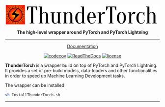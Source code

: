 <div align="center">

<img src="doc/source/_static/images/thunder_torch_title.png" width="500px">

**The high-level wrapper around PyTorch and PyTorch Lightning**

---
<p align="center">
  <a href="https://proth.pages.rwth-aachen.de/pythonToolBox/index.html">Documentation</a>
</p>

<!-- DO NOT ADD CONDA DOWNLOADS... README CHANGES MUST BE APPROVED BY EDEN OR WILL -->
[![codecov](https://codecov.io/gh/PyTorchLightning/pytorch-lightning/branch/master/graph/badge.svg)](https://codecov.io/gh/PyTorchLightning/pytorch-lightning)
[![ReadTheDocs](https://readthedocs.org/projects/pytorch-lightning/badge/?version=stable)](https://proth.pages.rwth-aachen.de/pythonToolBox/index.html)
[![license](https://img.shields.io/badge/License-Apache%202.0-blue.svg)](https://github.com/PytorchLightning/pytorch-lightning/blob/master/LICENSE)

</div>

**ThunderTorch** is a wrapper build on top of PyTorch and PyTorch Lightning. It provides 
a set of pre-build models, data-loaders and other functionalities in order to speed up Machine 
Learning Development tasks. 

The wrapper can be installed 

```bash
sh InstallThunderTorch.sh
```

****
